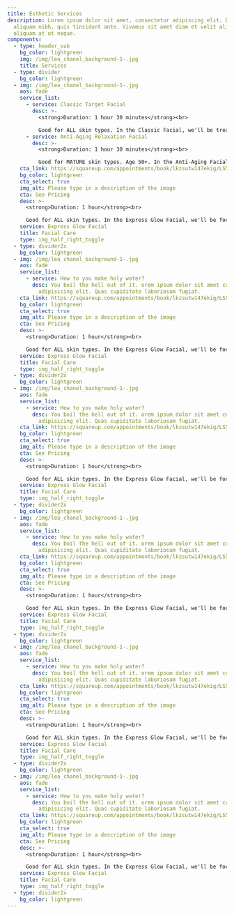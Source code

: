 ```yaml
---
title: Esthetic Services
description: Lorem ipsum dolor sit amet, consectetur adipiscing elit. Duis at
  aliquam nibh, quis tincidunt ante. Vivamus sit amet diam et velit aliquam
  aliquam at ut neque.
components:
  - type: header_sub
    bg_color: lightgreen
    img: /img/lea_chanel_background-1-.jpg
    title: Services
  - type: divider
    bg_color: lightgreen
  - img: /img/lea_chanel_background-1-.jpg
    aos: fade
    service_list:
      - service: Classic Target Facial
        desc: >-
          <strong>Duration: 1 hour 30 minutes</strong><br>

          Good for ALL skin types. In the Classic Facial, we'll be treating your skin according to its needs, based on your skin type and skin condition. The main goal is to refresh, hydrate, and target-treat certain goals with potent active ingredients. Gentle neck, shoulders, & hand massage included. Effective, gentle, and safe for sensitive skin. (Pregnant women should go for the Express Glow Facial instead.)
      - service: Anti-Aging Relaxation Facial
        desc: >-
          <strong>Duration: 1 hour 30 minutes</strong><br>

          Good for MATURE skin types. Age 50+. In the Anti-Aging Facial, we'll be treating your skin according to its needs, based on your skin type. The main goal is to plump, lift, tighten, and smooth out the skin with potent active ingredients. Facial massage with extracts full of active ingredients will help stimulate the facial muscles, giving a lift and firmness while completely relaxing the mind. The organic chocolate mask with active ingredients such as Acmella Oleracea will hydrate, plump, and tighten up the skin. Also, neck, shoulders, and foot massage is included. Are you even ready for this? It's going to be amazing. Effective, gentle, and safe for sensitive skin.
    cta_link: https://squareup.com/appointments/book/lkzsutw147ekig/LS5KRH7VEZTBB/services
    bg_color: lightgreen
    cta_select: true
    img_alt: Please type in a description of the image
    cta: See Pricing
    desc: >-
      <strong>Duration: 1 hour</strong><br>

      Good for ALL skin types. In the Express Glow Facial, we'll be focusing on a deep clean, exfoliation, and hydratation for the skin resulting in an even glow. Quick extractions if necessary. No massage included. Effective, gentle, and safe for sensitive skin. Also safe for PREGNANT women.
    service: Express Glow Facial
    title: Facial Care
    type: img_half_right_toggle
  - type: divider2x
    bg_color: lightgreen
  - img: /img/lea_chanel_background-1-.jpg
    aos: fade
    service_list:
      - service: How to you make holy water?
        desc: You boil the hell out of it. orem ipsum dolor sit amet consectetur
          adipisicing elit. Quas cupiditate laboriosam fugiat.
    cta_link: https://squareup.com/appointments/book/lkzsutw147ekig/LS5KRH7VEZTBB/services
    bg_color: lightgreen
    cta_select: true
    img_alt: Please type in a description of the image
    cta: See Pricing
    desc: >-
      <strong>Duration: 1 hour</strong><br>

      Good for ALL skin types. In the Express Glow Facial, we'll be focusing on a deep clean, exfoliation, & hydratation for the skin resulting in an even glow. Quick extractions if necessary. No massage included. Effective, gentle, and safe for sensitive skin. Also safe for PREGNANT women.
    service: Express Glow Facial
    title: Facial Care
    type: img_half_right_toggle
  - type: divider2x
    bg_color: lightgreen
  - img: /img/lea_chanel_background-1-.jpg
    aos: fade
    service_list:
      - service: How to you make holy water?
        desc: You boil the hell out of it. orem ipsum dolor sit amet consectetur
          adipisicing elit. Quas cupiditate laboriosam fugiat.
    cta_link: https://squareup.com/appointments/book/lkzsutw147ekig/LS5KRH7VEZTBB/services
    bg_color: lightgreen
    cta_select: true
    img_alt: Please type in a description of the image
    cta: See Pricing
    desc: >-
      <strong>Duration: 1 hour</strong><br>

      Good for ALL skin types. In the Express Glow Facial, we'll be focusing on a deep clean, exfoliation, & hydratation for the skin resulting in an even glow. Quick extractions if necessary. No massage included. Effective, gentle, and safe for sensitive skin. Also safe for PREGNANT women.
    service: Express Glow Facial
    title: Facial Care
    type: img_half_right_toggle
  - type: divider2x
    bg_color: lightgreen
  - img: /img/lea_chanel_background-1-.jpg
    aos: fade
    service_list:
      - service: How to you make holy water?
        desc: You boil the hell out of it. orem ipsum dolor sit amet consectetur
          adipisicing elit. Quas cupiditate laboriosam fugiat.
    cta_link: https://squareup.com/appointments/book/lkzsutw147ekig/LS5KRH7VEZTBB/services
    bg_color: lightgreen
    cta_select: true
    img_alt: Please type in a description of the image
    cta: See Pricing
    desc: >-
      <strong>Duration: 1 hour</strong><br>

      Good for ALL skin types. In the Express Glow Facial, we'll be focusing on a deep clean, exfoliation, & hydratation for the skin resulting in an even glow. Quick extractions if necessary. No massage included. Effective, gentle, and safe for sensitive skin. Also safe for PREGNANT women.
    service: Express Glow Facial
    title: Facial Care
    type: img_half_right_toggle
  - type: divider2x
    bg_color: lightgreen
  - img: /img/lea_chanel_background-1-.jpg
    aos: fade
    service_list:
      - service: How to you make holy water?
        desc: You boil the hell out of it. orem ipsum dolor sit amet consectetur
          adipisicing elit. Quas cupiditate laboriosam fugiat.
    cta_link: https://squareup.com/appointments/book/lkzsutw147ekig/LS5KRH7VEZTBB/services
    bg_color: lightgreen
    cta_select: true
    img_alt: Please type in a description of the image
    cta: See Pricing
    desc: >-
      <strong>Duration: 1 hour</strong><br>

      Good for ALL skin types. In the Express Glow Facial, we'll be focusing on a deep clean, exfoliation, & hydratation for the skin resulting in an even glow. Quick extractions if necessary. No massage included. Effective, gentle, and safe for sensitive skin. Also safe for PREGNANT women.
    service: Express Glow Facial
    title: Facial Care
    type: img_half_right_toggle
  - type: divider2x
    bg_color: lightgreen
  - img: /img/lea_chanel_background-1-.jpg
    aos: fade
    service_list:
      - service: How to you make holy water?
        desc: You boil the hell out of it. orem ipsum dolor sit amet consectetur
          adipisicing elit. Quas cupiditate laboriosam fugiat.
    cta_link: https://squareup.com/appointments/book/lkzsutw147ekig/LS5KRH7VEZTBB/services
    bg_color: lightgreen
    cta_select: true
    img_alt: Please type in a description of the image
    cta: See Pricing
    desc: >-
      <strong>Duration: 1 hour</strong><br>

      Good for ALL skin types. In the Express Glow Facial, we'll be focusing on a deep clean, exfoliation, & hydratation for the skin resulting in an even glow. Quick extractions if necessary. No massage included. Effective, gentle, and safe for sensitive skin. Also safe for PREGNANT women.
    service: Express Glow Facial
    title: Facial Care
    type: img_half_right_toggle
  - type: divider2x
    bg_color: lightgreen
---
```

